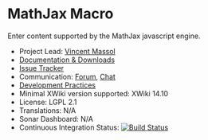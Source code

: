 # MathJax Macro

Enter content supported by the MathJax javascript engine.

* Project Lead: [Vincent Massol](https://www.xwiki.org/xwiki/bin/view/XWiki/VincentMassol)
* [Documentation & Downloads](https://extensions.xwiki.org/xwiki/bin/view/Extension/MathJax/)
* [Issue Tracker](https://jira.xwiki.org/browse/MATHJAX)
* Communication: [Forum](https://forum.xwiki.org/), [Chat](https://dev.xwiki.org/xwiki/bin/view/Community/Chat)
* [Development Practices](https://dev.xwiki.org)
* Minimal XWiki version supported: XWiki 14.10
* License: LGPL 2.1
* Translations: N/A
* Sonar Dashboard: N/A
* Continuous Integration Status: [![Build Status](https://ci.xwiki.org/job/XWiki%20Contrib/job/macro-mathjax/job/master/badge/icon)](https://ci.xwiki.org/job/XWiki%20Contrib/job/macro-mathjax/job/master/)
